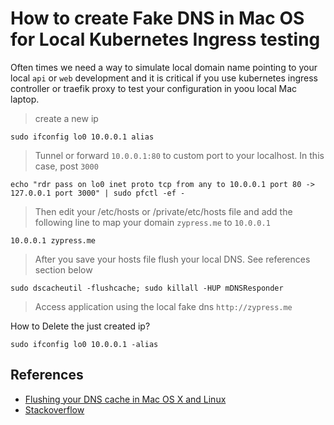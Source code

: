 # How to create Fake DNS in Mac OS for Local Kubernetes Ingress testing

Often times we need a way to simulate local domain name pointing to your local `api` or `web` development and it is critical if you use kubernetes ingress controller or traefik proxy to test your configuration in yoou local Mac laptop.

> create a new ip
```
sudo ifconfig lo0 10.0.0.1 alias
```

> Tunnel or forward `10.0.0.1:80` to custom port to your localhost. In this case, post `3000`

```
echo "rdr pass on lo0 inet proto tcp from any to 10.0.0.1 port 80 -> 127.0.0.1 port 3000" | sudo pfctl -ef -
```

> Then edit your /etc/hosts or /private/etc/hosts file and add the following line to map your domain `zypress.me` to `10.0.0.1`

```
10.0.0.1 zypress.me
```

> After you save your hosts file flush your local DNS. See references section below
```
sudo dscacheutil -flushcache; sudo killall -HUP mDNSResponder
```

> Access application using the local fake dns `http://zypress.me`

How to Delete the just created ip?
```
sudo ifconfig lo0 10.0.0.1 -alias
```


## References
* [Flushing your DNS cache in Mac OS X and Linux](https://help.dreamhost.com/hc/en-us/articles/214981288-Flushing-your-DNS-cache-in-Mac-OS-X-and-Linux)
* [Stackoverflow](https://serverfault.com/questions/102416/iptables-equivalent-for-mac-os-x/673551#673551)